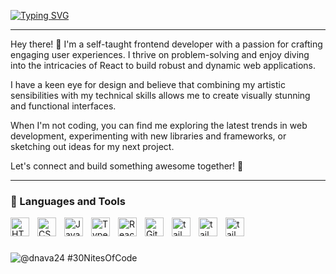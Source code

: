 [![Typing SVG](https://readme-typing-svg.demolab.com?font=Fira+Code&weight=500&size=28&duration=2000&pause=500&color=F7715E&vCenter=true&multiline=true&random=false&width=435&height=150&lines=Welcome!+My+name+is;David+Nava;A+Fronted+Developer)](https://git.io/typing-svg)

---
Hey there! 👋 I'm a self-taught frontend developer with a passion for crafting engaging user experiences. I thrive on problem-solving and enjoy diving into the intricacies of React to build robust and dynamic web applications.

I have a keen eye for design and believe that combining my artistic sensibilities with my technical skills allows me to create visually stunning and functional interfaces.

When I'm not coding, you can find me exploring the latest trends in web development, experimenting with new libraries and frameworks, or sketching out ideas for my next project.

Let's connect and build something awesome together! 🚀

---

### 🧰 Languages and Tools

<img align="left" alt="HTML" width="30px" style="padding-right:10px;" src="https://cdn.jsdelivr.net/gh/devicons/devicon/icons/html5/html5-plain.svg" />
<img align="left" alt="CSS" width="30px" style="padding-right:10px;" src="https://cdn.jsdelivr.net/gh/devicons/devicon/icons/css3/css3-plain.svg" />
<img align="left" alt="JavaScript" width="30px" style="padding-right:10px;" src="https://cdn.jsdelivr.net/gh/devicons/devicon/icons/javascript/javascript-plain.svg" />
<img align="left" alt="TypeScript" width="30px" style="padding-right:10px;" src="https://cdn.jsdelivr.net/gh/devicons/devicon/icons/typescript/typescript-plain.svg" />
<img align="left" alt="React" width="30px" style="padding-right:10px;" src="https://cdn.jsdelivr.net/gh/devicons/devicon/icons/react/react-original.svg" />
<img align="left" alt="GitHub" width="30px" style="padding-right:10px;" src="https://cdn.jsdelivr.net/gh/devicons/devicon/icons/github/github-original.svg" />
<img  align="left" alt="tailwindcss" width="30px" style="padding-right:10px" src="https://cdn.jsdelivr.net/gh/devicons/devicon@latest/icons/tailwindcss/tailwindcss-original.svg" />
<img  align="left" alt="tailwindcss" width="30px" style="padding-right:10px" src="https://cdn.jsdelivr.net/gh/devicons/devicon@latest/icons/vitejs/vitejs-original.svg" />
<img  align="left" alt="tailwindcss" width="30px" style="padding-right:10px" src="https://cdn.jsdelivr.net/gh/devicons/devicon@latest/icons/astro/astro-original.svg" />
          

<br />

#

  ![@dnava24 #30NitesOfCode](https://www.codedex.io/api/petStatus?user=dnava24)
